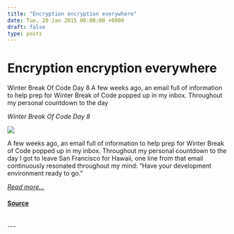 ```yaml
---
title: "Encryption encryption everywhere"
date: Tue, 20 Jan 2015 00:00:00 +0000
draft: false
type: posts
---
```

# Encryption encryption everywhere





 Winter Break Of Code Day 8 A few weeks ago, an email full of information to help prep for Winter Break of Code popped up in my inbox. Throughout my personal countdown to the day

_Winter Break Of Code Day 8_

![](/blog/images/wboc-water.jpg)

A few weeks ago, an email full of information to help prep for Winter Break of Code popped up in my inbox. Throughout my personal countdown to the day I got to leave San Francisco for Hawaii, one line from that email continuously resonated throughout my mind: “Have your development environment ready to go.”

[_Read more..._](https://signal.org/blog/encryption-encryption-everywhere/)

#### [Source](https://signal.org/blog/encryption-encryption-everywhere/)

<br/>
---
